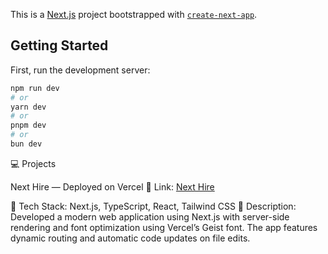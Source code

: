 This is a [Next.js](https://nextjs.org) project bootstrapped with [`create-next-app`](https://nextjs.org/docs/app/api-reference/cli/create-next-app).

## Getting Started

First, run the development server:

```bash
npm run dev
# or
yarn dev
# or
pnpm dev
# or
bun dev
```

💻 Projects

Next Hire — Deployed on Vercel
📍 Link: [Next Hire](https://next-hire-gray.vercel.app)


🧩 Tech Stack: Next.js, TypeScript, React, Tailwind CSS
📝 Description:
Developed a modern web application using Next.js with server-side rendering and font optimization using Vercel’s Geist font. The app features dynamic routing and automatic code updates on file edits.
